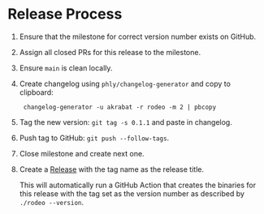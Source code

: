 # Release Process

1. Ensure that the milestone for correct version number exists on GitHub.
2. Assign all closed PRs for this release to the milestone.
3. Ensure `main` is clean locally.
4. Create changelog using `phly/changelog-generator` and copy to clipboard:
    
        changelog-generator -u akrabat -r rodeo -m 2 | pbcopy

5. Tag the new version: `git tag -s 0.1.1` and paste in changelog.
6. Push tag to GitHub: `git push --follow-tags`.
7. Close milestone and create next one.
8. Create a [Release](https://github.com/akrabat/rodeo/releases) with the tag name as the release title.

   This will automatically run a GitHub Action that creates the binaries for this release with
   the tag set as the version number as described by `./rodeo --version`.

